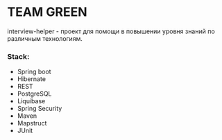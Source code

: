 # TEAM GREEN
interview-helper - проект для помощи в повышении уровня знаний по различным технологиям.

### Stack:
* Spring boot
* Hibernate
* REST
* PostgreSQL
* Liquibase
* Spring Security
* Maven
* Mapstruct
* JUnit
